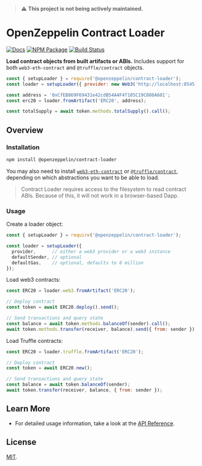 > :warning: **This project is not being actively maintained.**

# OpenZeppelin Contract Loader

[![Docs](https://img.shields.io/badge/docs-%F0%9F%93%84-blue)](https://docs.openzeppelin.com/contract-loader)
[![NPM Package](https://img.shields.io/npm/v/@openzeppelin/contract-loader.svg)](https://www.npmjs.org/package/@openzeppelin/contract-loader)
[![Build Status](https://circleci.com/gh/OpenZeppelin/openzeppelin-contract-loader.svg?style=shield)](https://circleci.com/gh/OpenZeppelin/openzeppelin-contract-loader)

**Load contract objects from built artifacts or ABIs.** Includes support for both `web3-eth-contract` and `@truffle/contract` objects.

```javascript
const { setupLoader } = require('@openzeppelin/contract-loader');
const loader = setupLoader({ provider: new Web3('http://localhost:8545') }).web3;

const address = '0xCfEB869F69431e42cdB54A4F4f105C19C080A601';
const erc20 = loader.fromArtifact('ERC20', address);

const totalSupply = await token.methods.totalSupply().call();
```

## Overview

### Installation

```bash
npm install @openzeppelin/contract-loader
```

You may also need to install [`web3-eth-contract`](https://www.npmjs.com/package/web3-eth-contract) or [`@truffle/contract`](https://www.npmjs.com/package/@truffle/contract), depending on which abstractions you want to be able to load.

>Contract Loader requires access to the filesystem to read contract ABIs. Because of this, it will not work in a browser-based Dapp.

### Usage

Create a loader object:

```javascript
const { setupLoader } = require('@openzeppelin/contract-loader');

const loader = setupLoader({
  provider,      // either a web3 provider or a web3 instance
  defaultSender, // optional
  defaultGas,    // optional, defaults to 8 million
});
```

Load web3 contracts:

```javascript
const ERC20 = loader.web3.fromArtifact('ERC20');

// Deploy contract
const token = await ERC20.deploy().send();

// Send transactions and query state
const balance = await token.methods.balanceOf(sender).call();
await token.methods.transfer(receiver, balance).send({ from: sender });

```

Load Truffle contracts:

```javascript
const ERC20 = loader.truffle.fromArtifact('ERC20');

// Deploy contract
const token = await ERC20.new();

// Send transactions and query state
const balance = await token.balanceOf(sender);
await token.transfer(receiver, balance, { from: sender });
```

## Learn More

* For detailed usage information, take a look at the [API Reference](https://docs.openzeppelin.com/contract-loader/api).

## License

[MIT](LICENSE).
